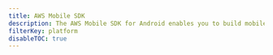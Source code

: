 ```yaml
---
title: AWS Mobile SDK
description: The AWS Mobile SDK for Android enables you to build mobile apps by providing simplified APIs for AWS services such as Amazon Cognito, Amazon S3, AWS AppSync and more.
filterKey: platform
disableTOC: true
---
```


<inline-fragment platform="ios" src="~/fragments/lib/ios-sdk.md"></inline-fragment>
<inline-fragment platform="android" src="~/fragments/lib/android-sdk.md"></inline-fragment>

